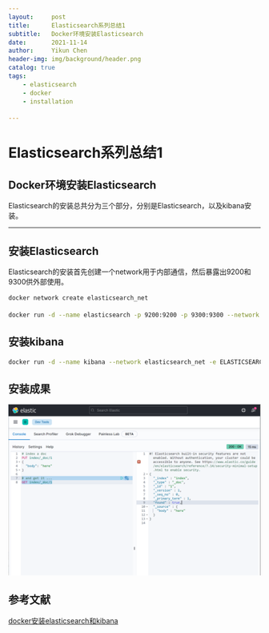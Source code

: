 ```yaml
---
layout:     post
title:      Elasticsearch系列总结1
subtitle:   Docker环境安装Elasticsearch
date:       2021-11-14
author:     Yikun Chen
header-img: img/background/header.png
catalog: true
tags:
    - elasticsearch
    - docker
    - installation

---
```



# Elasticsearch系列总结1

Docker环境安装Elasticsearch
--

Elasticsearch的安装总共分为三个部分，分别是Elasticsearch，以及kibana安装。

---

## 安装Elasticsearch

Elasticsearch的安装首先创建一个network用于内部通信，然后暴露出9200和9300供外部使用。

```bash
docker network create elasticsearch_net

docker run -d --name elasticsearch -p 9200:9200 -p 9300:9300 --network elasticsearch_net -v elasticsearch_volume:/root -e "privileged=true" -e "discovery.type=single-node" elasticsearch:7.14.2
```

## 安装kibana
```bash
docker run -d --name kibana --network elasticsearch_net -e ELASTICSEARCH_URL=http://192.168.2.11:9200 -p 5601:5601 kibana:7.14.2
```

## 安装成果

![picture1](/img/elasticsearch/installation.png)  

参考文献
--

[docker安装elasticsearch和kibana](https://segmentfault.com/a/1190000022831545)

